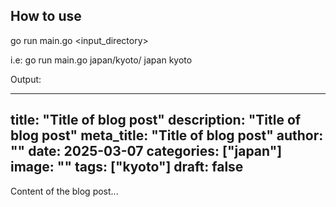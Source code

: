 ## How to use

go run main.go <input_directory> <category> <tag>

i.e: go run main.go japan/kyoto/ japan kyoto

Output:

---
title: "Title of blog post"
description: "Title of blog post"
meta_title: "Title of blog post"
author: ""
date: 2025-03-07
categories: ["japan"]
image: ""
tags: ["kyoto"]
draft: false
---

Content of the blog post...
